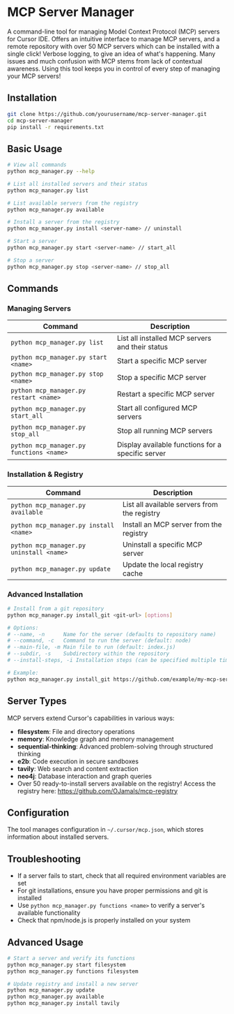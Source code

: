 # MCP Server Manager

A command-line tool for managing Model Context Protocol (MCP) servers for Cursor IDE. Offers an intuitive interface to manage MCP servers, and a remote repository with over 50 MCP servers which can be installed with a single click! Verbose logging, to give an idea of what's happening. Many issues and much confusion with MCP stems from lack of contextual awareness. Using this tool keeps you in control of every step of managing your MCP servers!

## Installation

```bash
git clone https://github.com/yourusername/mcp-server-manager.git
cd mcp-server-manager
pip install -r requirements.txt
```

## Basic Usage

```bash
# View all commands
python mcp_manager.py --help

# List all installed servers and their status
python mcp_manager.py list

# List available servers from the registry
python mcp_manager.py available

# Install a server from the registry
python mcp_manager.py install <server-name> // uninstall

# Start a server
python mcp_manager.py start <server-name> // start_all

# Stop a server
python mcp_manager.py stop <server-name> // stop_all
```

## Commands

### Managing Servers

| Command | Description |
|---------|-------------|
| `python mcp_manager.py list` | List all installed MCP servers and their status |
| `python mcp_manager.py start <name>` | Start a specific MCP server |
| `python mcp_manager.py stop <name>` | Stop a specific MCP server |
| `python mcp_manager.py restart <name>` | Restart a specific MCP server |
| `python mcp_manager.py start_all` | Start all configured MCP servers |
| `python mcp_manager.py stop_all` | Stop all running MCP servers |
| `python mcp_manager.py functions <name>` | Display available functions for a specific server |

### Installation & Registry

| Command | Description |
|---------|-------------|
| `python mcp_manager.py available` | List all available servers from the registry |
| `python mcp_manager.py install <name>` | Install an MCP server from the registry |
| `python mcp_manager.py uninstall <name>` | Uninstall a specific MCP server |
| `python mcp_manager.py update` | Update the local registry cache |

### Advanced Installation

```bash
# Install from a git repository
python mcp_manager.py install_git <git-url> [options]

# Options:
# --name, -n      Name for the server (defaults to repository name)
# --command, -c   Command to run the server (default: node)
# --main-file, -m Main file to run (default: index.js)
# --subdir, -s    Subdirectory within the repository
# --install-steps, -i Installation steps (can be specified multiple times)

# Example:
python mcp_manager.py install_git https://github.com/example/my-mcp-server.git --name custom-server --subdir src --install-steps "npm install" --install-steps "npm run build"
```

## Server Types

MCP servers extend Cursor's capabilities in various ways:

- **filesystem**: File and directory operations
- **memory**: Knowledge graph and memory management
- **sequential-thinking**: Advanced problem-solving through structured thinking
- **e2b**: Code execution in secure sandboxes
- **tavily**: Web search and content extraction
- **neo4j**: Database interaction and graph queries
- Over 50 ready-to-install servers available on the registry! Access the registry here: https://github.com/OJamals/mcp-registry

## Configuration

The tool manages configuration in `~/.cursor/mcp.json`, which stores information about installed servers.

## Troubleshooting

- If a server fails to start, check that all required environment variables are set
- For git installations, ensure you have proper permissions and git is installed
- Use `python mcp_manager.py functions <name>` to verify a server's available functionality
- Check that npm/node.js is properly installed on your system

## Advanced Usage

```bash
# Start a server and verify its functions
python mcp_manager.py start filesystem
python mcp_manager.py functions filesystem

# Update registry and install a new server
python mcp_manager.py update
python mcp_manager.py available
python mcp_manager.py install tavily
```
